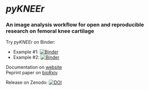 # *pyKNEEr*

### An image analysis workflow for **open** and **reproducible** research on **femoral knee cartilage**


Try *pyKNEEr* on Binder:   
- Example #1: [![Binder](https://mybinder.org/badge_logo.svg)](https://mybinder.org/v2/gh/sbonaretti/2019_QMSKI_Transparent_Research_WS/master?filepath=pykneer_example%2Fpykneer_example.ipynb)
- Example #2: [![Binder](https://mybinder.org/badge_logo.svg)](https://mybinder.org/v2/gh/sbonaretti/2019_QMSKI_Transparent_Research_WS/master?filepath=pykneer_example_2%2Fpykneer_example_2.ipynb)


Documentation on [website](https://sbonaretti.github.io/pyKNEEr/)  
Peprint paper on [bioRxiv](https://www.biorxiv.org/content/10.1101/556423v1.article-info)

Release on Zenodo: [![DOI](https://zenodo.org/badge/155445441.svg)](https://zenodo.org/badge/latestdoi/155445441)

